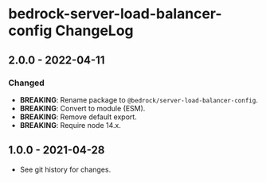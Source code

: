 # bedrock-server-load-balancer-config ChangeLog

## 2.0.0 - 2022-04-11

### Changed
- **BREAKING**: Rename package to `@bedrock/server-load-balancer-config`.
- **BREAKING**: Convert to module (ESM).
- **BREAKING**: Remove default export.
- **BREAKING**: Require node 14.x.

## 1.0.0 - 2021-04-28

- See git history for changes.
